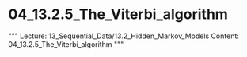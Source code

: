 # 04_13.2.5_The_Viterbi_algorithm

"""
Lecture: 13_Sequential_Data/13.2_Hidden_Markov_Models
Content: 04_13.2.5_The_Viterbi_algorithm
"""

